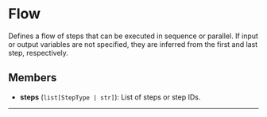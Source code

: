 # Flow

Defines a flow of steps that can be executed in sequence or parallel.
    If input or output variables are not specified, they are inferred from
    the first and last step, respectively.
    

## Members
- **steps** (`list[StepType | str]`): List of steps or step IDs.

---
